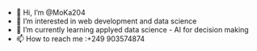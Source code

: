 - 👋 Hi, I’m @MoKa204
- 👀 I’m interested in web development and data science 
- 🌱 I’m currently learning applyed data science - AI for decision making 
- 📫 How to reach me :+249 903574874 

<!---
MoKa204/MoKa204 is a ✨ special ✨ repository because its `README.md` (this file) appears on your GitHub profile.
You can click the Preview link to take a look at your changes.
--->
